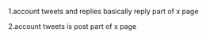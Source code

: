 1.account tweets and replies basically reply part of x page

2.account tweets is post part of x page
